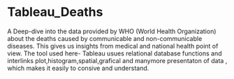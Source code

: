 # Tableau_Deaths

A Deep-dive into the data provided by WHO (World Health Organization) about the deaths caused by communicable and non-communicable diseases.
This gives us insights from medical and national health point of view. The tool used here- Tableau usues relational database functions and interlinks plot,histogram,spatial,grafical and manymore presentaton of data , which makes it easily to consive and understand.

